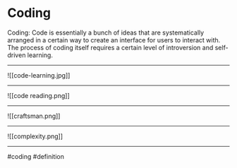 # Coding

Coding: Code is essentially a bunch of ideas that are systematically arranged in a certain way to create an interface for users to interact with. The process of coding itself requires a certain level of introversion and self-driven learning.
****
![[code-learning.jpg]]
***
![[code reading.png]]
***

![[craftsman.png]]
***
![[complexity.png]]
***


#coding #definition 